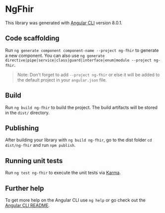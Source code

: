 # NgFhir

This library was generated with [Angular CLI](https://github.com/angular/angular-cli) version 8.0.1.

## Code scaffolding

Run `ng generate component component-name --project ng-fhir` to generate a new component. You can also use `ng generate directive|pipe|service|class|guard|interface|enum|module --project ng-fhir`.
> Note: Don't forget to add `--project ng-fhir` or else it will be added to the default project in your `angular.json` file. 

## Build

Run `ng build ng-fhir` to build the project. The build artifacts will be stored in the `dist/` directory.

## Publishing

After building your library with `ng build ng-fhir`, go to the dist folder `cd dist/ng-fhir` and run `npm publish`.

## Running unit tests

Run `ng test ng-fhir` to execute the unit tests via [Karma](https://karma-runner.github.io).

## Further help

To get more help on the Angular CLI use `ng help` or go check out the [Angular CLI README](https://github.com/angular/angular-cli/blob/master/README.md).
